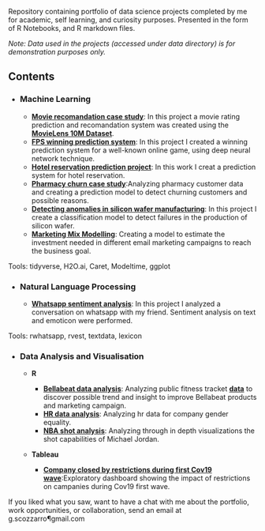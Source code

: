 Repository containing portfolio of data science projects completed by me for academic, self learning, and curiosity purposes. Presented in the form of R Notebooks, and R markdown files.


_Note: Data used in the projects (accessed under data directory) is for demonstration purposes only._

## Contents

- ### Machine Learning
	-  __[Movie recomandation case study](https://github.com/scozzarro/Portfolio/tree/main/movie_recomandation_case_study)__: In this project a movie rating prediction and 	recomandation system was created using the __[MovieLens 10M Dataset](http://movielens.org)__.
	-  __[FPS winning prediction system](https://github.com/scozzarro/Portfolio/tree/main/FPS_game_winning_prediction_case_study)__: In this project I created a winning 		prediction system for a well-known online game, using deep neural network technique.
	-  __[Hotel reservation prediction project](https://github.com/scozzarro/Portfolio/tree/main/Hotel_reservation_prediction_case_study)__: In this work I creat a 		prediction system for hotel reservation.
	-  __[Pharmacy churn case study](https://github.com/scozzarro/Portfolio/tree/main/Patients_prescription_churn_case_study)__:Analyzing pharmacy customer data and creating 	  a prediction model to detect churning customers and possible reasons.
	-  __[Detecting anomalies in silicon wafer manufacturing](https://github.com/scozzarro/Portfolio/tree/main/Detecting_anomalies_electronic_wafer_production)__: In this 		project I create a classification model to detect failures in the production of silicon wafer. 
	-  __[Marketing Mix Modelling](https://github.com/scozzarro/Portfolio/tree/main/Marketing_mix_modeling_case_study)__: Creating a model to estimate the investment needed 	 in different email marketing campaigns to reach the business goal.   
	
Tools: tidyverse, H2O.ai, Caret, Modeltime, ggplot 

- ### Natural Language Processing
	-  __[Whatsapp sentiment analysis](https://github.com/scozzarro/Portfolio/tree/main/Whatsapp_chat_data_analysis_project)__: In this project I analyzed a conversation on 	 whatsapp with my friend. Sentiment analysis on text and emoticon were performed. 
	

Tools: rwhatsapp, rvest, textdata, lexicon

- ### Data Analysis and Visualisation

	- __R__ 
		-  __[Bellabeat data analysis](https://github.com/scozzarro/Portfolio/tree/main/Bellabeat_capstone_project)__: Analyzing public fitness tracket __[data](https://www.kaggle.com/arashnic/fitbit)__ to discover possible trend and insight to improve Bellabeat products and marketing campaign. 
		-  __[HR data analysis](https://github.com/scozzarro/Portfolio/tree/main/hr_employee_attriction_case_study)__: Analyzing hr data for company gender 			equality.
		-  __[NBA shot analysis](https://github.com/scozzarro/Portfolio/tree/main/NBA_Shot)__: Analyzing through in depth visualizations the shot capabilities of Michael 	  Jordan.
	
	- __Tableau__
		
		- __[Company closed by restrictions during first Cov19 wave](https://tabsoft.co/3xoZ4ub)__:Exploratory dashboard showing the impact of restrictions on campanies during Cov19 first wave.


If you liked what you saw, want to have a chat with me about the portfolio, work opportunities, or collaboration, send an email at g.scozzarro¶gmail.com 

